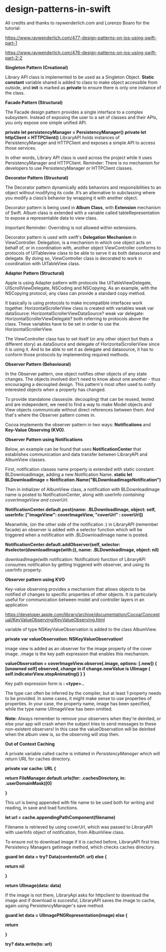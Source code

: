 # design-patterns-in-swift

All credits and thanks to raywenderlich.com and Lorenzo Boaro for the tutorial:

https://www.raywenderlich.com/477-design-patterns-on-ios-using-swift-part-1

https://www.raywenderlich.com/476-design-patterns-on-ios-using-swift-part-2-2

**Singleton Pattern (Creational)**

Library API class is implemented to be used as a Singleton Object.
**Static constant** variable shared is added to class to make object accessible from outside,
and **init** is marked as **private** to ensure there is only one instance of the class.


**Facade Pattern (Structural)**

The Facade design pattern provides a single interface to a complex subsystem. Instead of exposing the user to a set of classes and their APIs, you only expose one simple unified API.

**private let persistencyManager = PersistencyManager()**
**private let httpClient = HTTPClient()**
LibraryAPI holds instances of PersistencyManager and HTTPClient and exposes a simple API to access those services.

In other words, Library API class is used across the project while it uses PersistencyManager and HTTPClient.
Reminder: There is no mechanism for developers to use PersistencyManager or HTTPClient classes. 

**Decorator Pattern (Structural)**

The Decorator pattern dynamically adds behaviors and responsibilities to an object without modifying its code. It’s an alternative to subclassing where you modify a class’s behavior by wrapping it with another object.

Decorator pattern is being used in **Album Class**, with **Extension** mechanism of Swift. 
Album class is extended with a variable called tableRepresentation to expose a representable data to view class.

Important Reminder: Overriding is not allowed within extensions.

Decorator pattern is used with swift's **Delegation Mechanism** in ViewController.
Delegation, is a mechanism in which one object acts on behalf of, or in coordination with, another object
ViewController conforms to protocols of UITableview class to be able to serve it as both datasource and delegate. By doing so, ViewController class is decorated to work in coordination with UITableView class.

**Adapter Pattern (Structural)**

Apple is using Adapter pattern with protocols like UITableViewDelegate, UIScrollViewDelegate, NSCoding and NSCopying. As an example, with the NSCopying protocol, any class can provide a standard copy method.

It basically is using protocols to make incompatible interfaces work together.
HorizontalScrollerView class is created with variables 
  weak var dataSource: HorizontalScrollerViewDataSource?
  weak var delegate: HorizontalScrollerViewDelegate?
both referring to protocols above the class. These variables have to be set in order to use the HorizontalScrollerView.

The ViewController class has to set itself (or any other object but thats a different story) as dataSource and delegate of HorizontalScrollerView since it is using it. And to be able to set it as delegate and datasource, it has to conform those protocols by implementing required methods.

**Observer Pattern (Behavioural)**

In the Observer pattern, one object notifies other objects of any state changes. The objects involved don't need to know about one another - thus encouraging a decoupled design. This pattern's most often used to notify interested objects when a property has changed.

To provide standalone classes(ie. decoupling) that can be reused, tested and are independent, we need to find a way to make Model objects and View objects communicate without direct references between them. And that's where the Observer pattern comes in.

Cocoa implements the observer pattern in two ways: **Notifications** and **Key-Value Observing (KVO)**.

**Observer Pattern using Notifications**

Below, an example can be found that uses **NotificationCenter** that establishes communication and data transfer between LibraryAPI and AlbumView classes.

First, notification classes name property is extended with static constant BLDownloadImage, adding a new Notification Name.
**static let BLDownloadImage = Notification.Name("BLDownloadImageNotification")**

Then in initializer of AlbumView class, a notification with BLDownloadImage name is posted to NotificationCenter, along with userInfo *containing coverImageView and coverUrl.*

**NotificationCenter.default.post(name: .BLDownloadImage, object: self, userInfo: ["imageView": coverImageView, "coverUrl" : coverUrl])**

Meanwhile, (on the other side of the notification :) in LibraryAPI (remember facade) an observer is added with a selector function which will be triggered when a notification with .BLDownloadImage name is posted.

**NotificationCenter.default.addObserver(self, selector: #selector(downloadImage(with:)), name: .BLDownloadImage, object: nil)**

downloadImage(with notification: Notification) function of LibraryAPI consumes notification by getting triggered with observer, and using its userInfo property.

**Observer pattern using KVO**

Key-value observing provides a mechanism that allows objects to be notified of changes to specific properties of other objects. It is particularly useful for communication between model and controller layers in an application

https://developer.apple.com/library/archive/documentation/Cocoa/Conceptual/KeyValueObserving/KeyValueObserving.html

variable of type NSKeyValueObservation is added to the class AlbumView.

**private var valueObservation: NSKeyValueObservation!**

image view is added as an observer for the image property of the cover image. \.image is the key path expression that enables this mechanism.

**valueObservation = coverImageView.observe(\.image, options: [.new]) { [unowned self] observed, change in
  if change.newValue is UIImage {
      self.indicatorView.stopAnimating()
  }
}**

Key path expression form is **: \<type>.<property>.<subproperty>**

The type can often be inferred by the compiler, but at least 1 property needs to be provided. In some cases, it might make sense to use properties of properties. In your case, the property name, image has been specified, while the type name UIImageView has been omitted.

**Note:** Always remember to remove your observers when they're deinited, or else your app will crash when the subject tries to send messages to these non-existent observers! In this case the valueObservation will be deinited when the album view is, so the observing will stop then.



**Out of Context Caching**

A private variable called cache is initiated in *PersistencyManager* which will return URL for caches directory.

**private var cache: URL {**

**return FileManager.default.urls(for: .cachesDirectory, in: .userDomainMask)[0]**

**}**

This url is being appended with file name to be used both for writing and reading, in save and load functions.


**let url = cache.appendingPathComponent(filename)**

Filename is retrieved by using coverUrl, which was passed to LibraryAPI with userInfo object of notification, from AlbumView class.

To ensure not to download image if it is cached before, LibraryAPI first tries Persistency Managers getImage method, which checks caches directory.

**guard let data = try? Data(contentsOf: url) else {**

**return nil**

**}**

**return UIImage(data: data)**

If the image is not there, LibraryApi asks for httpclient to download the image and if download is succesful, LibraryAPI saves the image to cache, again using PersistencyManager's save method.

**guard let data = UIImagePNGRepresentation(image) else {**

**return**

**}**

**try? data.write(to: url)**
